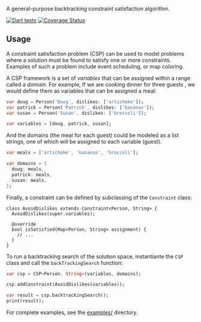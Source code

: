 A general-purpose backtracking constraint satisfaction algorithm.

[![Dart tests](https://github.com/johnpryan/constraint_solver/actions/workflows/dart.yml/badge.svg)](https://github.com/johnpryan/constraint_solver/actions/workflows/dart.yml) [![Coverage Status](https://coveralls.io/repos/github/johnpryan/constraint_solver/badge.svg?branch=main&t=nSyfHd)](https://coveralls.io/github/johnpryan/constraint_solver?branch=main)

## Usage

A constraint satisfaction problem (CSP) can be used to model problems where
a solution must be found to satisfy one or more constraints. Examples of such a problem include event scheduling,
or map coloring.

A CSP framework is a set of _variables_ that can be assigned within a range
called a _domain_. For example, If we are cooking dinner for three guests , we
would define them as variables that can be assigned a meal:

```dart
var doug = Person('Doug', dislikes: ['artichoke']);
var patrick = Person('Patrick', dislikes: ['bananas']);
var susan = Person('Susan', dislikes: ['broccoli']);

var variables = [doug, patrick, susan];
```

And the domains (the meal for each guest) could be modeled as a list strings,
one of which will be assigned to each variable (guest).

```dart
var meals = ['artichoke', 'bananas', 'broccoli'];

var domains = {
  doug: meals,
  patrick: meals,
  susan: meals,
};
```

Finally, a constraint can be defined by subclassing of the `Constraint` class:

```
class AvoidDislikes extends Constraint<Person, String> {
  AvoidDislikes(super.variables);

  @override
  bool isSatisfied(Map<Person, String> assignment) {
    // ...
  }
}
```

To run a backtracking search of the solution space, instantiante the `CSP` class
and call the `backTrackingSearch` function:

```dart
var csp = CSP<Person, String>(variables, domains);

csp.addConstraint(AvoidDislikes(variables));

var result = csp.backtrackingSearch();
print(result);
```

For complete examples, see the
[examples/](https://github.com/johnpryan/constraint_solver/tree/main/example)
directory.



